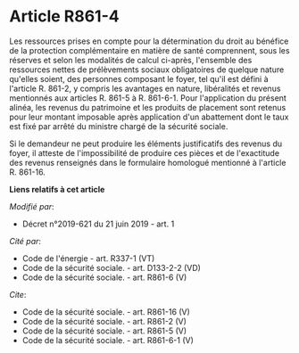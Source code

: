 # Article R861-4

Les ressources prises en compte pour la détermination du droit au bénéfice de la protection complémentaire en matière de
santé comprennent, sous les réserves et selon les modalités de calcul ci-après, l'ensemble des ressources nettes de
prélèvements sociaux obligatoires de quelque nature qu'elles soient, des personnes composant le foyer, tel qu'il est défini à
l'article R. 861-2, y compris les avantages en nature, libéralités et revenus mentionnés aux articles R. 861-5 à R. 861-6-1.
Pour l'application du présent alinéa, les revenus du patrimoine et les produits de placement sont retenus pour leur montant
imposable après application d'un abattement dont le taux est fixé par arrêté du ministre chargé de la sécurité sociale. 

Si le demandeur ne peut produire les éléments justificatifs des revenus du foyer, il atteste de l'impossibilité de produire
ces pièces et de l'exactitude des revenus renseignés dans le formulaire homologué mentionné à l'article R. 861-16.

**Liens relatifs à cet article**

_Modifié par_:

  - Décret n°2019-621 du 21 juin 2019 - art. 1

_Cité par_:

  - Code de l'énergie - art. R337-1 (VT)
  - Code de la sécurité sociale. - art. D133-2-2 (VD)
  - Code de la sécurité sociale. - art. R861-6 (V)

_Cite_:

  - Code de la sécurité sociale. - art. R861-16 (V)
  - Code de la sécurité sociale. - art. R861-2 (V)
  - Code de la sécurité sociale. - art. R861-5 (V)
  - Code de la sécurité sociale. - art. R861-6-1 (V)
